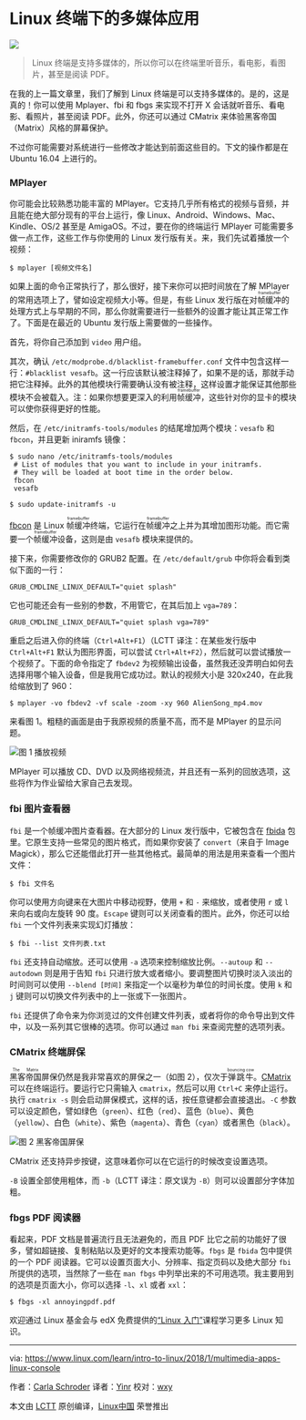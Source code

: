 Linux 终端下的多媒体应用
======

![](https://www.linux.com/sites/lcom/files/styles/rendered_file/public/multimedia.jpg?itok=v-XrnKRB)

> Linux 终端是支持多媒体的，所以你可以在终端里听音乐，看电影，看图片，甚至是阅读 PDF。

在我的上一篇文章里，我们了解到 Linux 终端是可以支持多媒体的。是的，这是真的！你可以使用 Mplayer、fbi 和 fbgs 来实现不打开 X 会话就听音乐、看电影、看照片，甚至阅读 PDF。此外，你还可以通过 CMatrix 来体验黑客帝国（Matrix）风格的屏幕保护。

不过你可能需要对系统进行一些修改才能达到前面这些目的。下文的操作都是在 Ubuntu 16.04 上进行的。

### MPlayer

你可能会比较熟悉功能丰富的 MPlayer。它支持几乎所有格式的视频与音频，并且能在绝大部分现有的平台上运行，像 Linux、Android、Windows、Mac、Kindle、OS/2 甚至是 AmigaOS。不过，要在你的终端运行 MPlayer 可能需要多做一点工作，这些工作与你使用的 Linux 发行版有关。来，我们先试着播放一个视频：

```
$ mplayer [视频文件名]
```

如果上面的命令正常执行了，那么很好，接下来你可以把时间放在了解 MPlayer 的常用选项上了，譬如设定视频大小等。但是，有些 Linux 发行版在对<ruby>帧缓冲<rt>framebuffer</rt></ruby>的处理方式上与早期的不同，那么你就需要进行一些额外的设置才能让其正常工作了。下面是在最近的 Ubuntu 发行版上需要做的一些操作。

首先，将你自己添加到 `video` 用户组。

其次，确认 `/etc/modprobe.d/blacklist-framebuffer.conf` 文件中包含这样一行：`#blacklist vesafb`。这一行应该默认被注释掉了，如果不是的话，那就手动把它注释掉。此外的其他模块行需要确认没有被注释，这样设置才能保证其他那些模块不会被载入。注：如果你想要更深入的利用<ruby>帧缓冲<rt>framebuffer</rt></ruby>，这些针对你的显卡的模块可以使你获得更好的性能。

然后，在 `/etc/initramfs-tools/modules` 的结尾增加两个模块：`vesafb` 和 `fbcon`，并且更新 iniramfs 镜像：

```
$ sudo nano /etc/initramfs-tools/modules
 # List of modules that you want to include in your initramfs.
 # They will be loaded at boot time in the order below.
 fbcon
 vesafb

$ sudo update-initramfs -u
```

[fbcon][1] 是 Linux <ruby>帧缓冲<rt>framebuffer</rt></ruby>终端，它运行在<ruby>帧缓冲<rt>framebuffer</rt></ruby>之上并为其增加图形功能。而它需要一个<ruby>帧缓冲<rt>framebuffer</rt></ruby>设备，这则是由 `vesafb` 模块来提供的。

接下来，你需要修改你的 GRUB2 配置。在 `/etc/default/grub` 中你将会看到类似下面的一行：

```
GRUB_CMDLINE_LINUX_DEFAULT="quiet splash"
```

它也可能还会有一些别的参数，不用管它，在其后加上 `vga=789`：

```
GRUB_CMDLINE_LINUX_DEFAULT="quiet splash vga=789"
```

重启之后进入你的终端（`Ctrl+Alt+F1`）（LCTT 译注：在某些发行版中 `Ctrl+Alt+F1` 默认为图形界面，可以尝试 `Ctrl+Alt+F2`），然后就可以尝试播放一个视频了。下面的命令指定了 `fbdev2` 为视频输出设备，虽然我还没弄明白如何去选择用哪个输入设备，但是我用它成功过。默认的视频大小是 320x240，在此我给缩放到了 960：

```
$ mplayer -vo fbdev2 -vf scale -zoom -xy 960 AlienSong_mp4.mov
```

来看图 1。粗糙的画面是由于我原视频的质量不高，而不是 MPlayer 的显示问题。

![图 1 播放视频](https://www.linux.com/sites/lcom/files/styles/floated_images/public/fig-1_3.jpg?itok=PtSoKepn)

MPlayer 可以播放 CD、DVD 以及网络视频流，并且还有一系列的回放选项，这些将作为作业留给大家自己去发现。

### fbi 图片查看器

`fbi` 是一个帧缓冲图片查看器。在大部分的 Linux 发行版中，它被包含在 [fbida][2] 包里。它原生支持一些常见的图片格式，而如果你安装了 `convert`（来自于 Image Magick），那么它还能借此打开一些其他格式。最简单的用法是用来查看一个图片文件：

```
$ fbi 文件名
```

你可以使用方向键来在大图片中移动视野，使用 `+` 和 `-` 来缩放，或者使用 `r` 或 `l` 来向右或向左旋转 90 度。`Escape` 键则可以关闭查看的图片。此外，你还可以给 `fbi` 一个文件列表来实现幻灯播放：

```
$ fbi --list 文件列表.txt
```

`fbi` 还支持自动缩放。还可以使用 `-a` 选项来控制缩放比例。`--autoup` 和 `--autodown` 则是用于告知 `fbi` 只进行放大或者缩小。要调整图片切换时淡入淡出的时间则可以使用 `--blend [时间]` 来指定一个以毫秒为单位的时间长度。使用 `k` 和 `j` 键则可以切换文件列表中的上一张或下一张图片。

`fbi` 还提供了命令来为你浏览过的文件创建文件列表，或者将你的命令导出到文件中，以及一系列其它很棒的选项。你可以通过 `man fbi` 来查阅完整的选项列表。

### CMatrix 终端屏保

<ruby>黑客帝国<rt>The Matrix</rt></ruby>屏保仍然是我非常喜欢的屏保之一（如图 2），仅次于<ruby>弹跳牛<rt>bouncing cow</rt></ruby>。[CMatrix][3] 可以在终端运行。要运行它只需输入 `cmatrix`，然后可以用 `Ctrl+C` 来停止运行。执行 `cmatrix -s` 则会启动屏保模式，这样的话，按任意键都会直接退出。`-C` 参数可以设定颜色，譬如绿色（`green`）、红色（`red`）、蓝色（`blue`）、黄色（`yellow`）、白色（`white`）、紫色（`magenta`）、青色（`cyan`）或者黑色（`black`）。

![图 2 黑客帝国屏保](https://www.linux.com/sites/lcom/files/styles/floated_images/public/fig-2_0.jpg?itok=E3f26R7w)

CMatrix 还支持异步按键，这意味着你可以在它运行的时候改变设置选项。

`-B` 设置全部使用粗体，而 `-b`（LCTT 译注：原文误为 `-B`）则可以设置部分字体加粗。

### fbgs PDF 阅读器

看起来，PDF 文档是普遍流行且无法避免的，而且 PDF 比它之前的功能好了很多，譬如超链接、复制粘贴以及更好的文本搜索功能等。`fbgs` 是 `fbida` 包中提供的一个 PDF 阅读器。它可以设置页面大小、分辨率、指定页码以及绝大部分 `fbi` 所提供的选项，当然除了一些在 `man fbgs` 中列举出来的不可用选项。我主要用到的选项是页面大小，你可以选择 `-l`、`xl` 或者 `xxl`：

```
$ fbgs -xl annoyingpdf.pdf
```

欢迎通过 Linux 基金会与 edX 免费提供的[“Linux 入门”][4]课程学习更多 Linux 知识。

--------------------------------------------------------------------------------

via: https://www.linux.com/learn/intro-to-linux/2018/1/multimedia-apps-linux-console

作者：[Carla Schroder][a]
译者：[Yinr](https://github.com/Yinr)
校对：[wxy](https://github.com/wxy)

本文由 [LCTT](https://github.com/LCTT/TranslateProject) 原创编译，[Linux中国](https://linux.cn/) 荣誉推出

[a]:https://www.linux.com/users/cschroder
[1]:https://www.mjmwired.net/kernel/Documentation/fb/fbcon.txt
[2]:https://www.kraxel.org/blog/linux/fbida/
[3]:http://www.asty.org/cmatrix/
[4]:https://training.linuxfoundation.org/linux-courses/system-administration-training/introduction-to-linux
